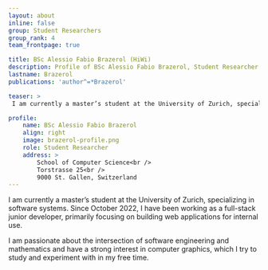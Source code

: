 ```yaml
---
layout: about
inline: false
group: Student Researchers
group_rank: 4
team_frontpage: true

title: BSc Alessio Fabio Brazerol (HiWi)
description: Profile of BSc Alessio Fabio Brazerol, Student Researcher at the Programming Group.
lastname: Brazerol
publications: 'author^=*Brazerol'

teaser: >
 I am currently a master’s student at the University of Zurich, specializing in software systems.

profile:
    name: BSc Alessio Fabio Brazerol
    align: right
    image: brazerol-profile.png
    role: Student Researcher
    address: >
        School of Computer Science<br />
        Torstrasse 25<br />
        9000 St. Gallen, Switzerland
---
```


I am currently a master’s student at the University of Zurich, specializing in software systems. Since October 2022, I have been working as a full-stack junior developer, primarily focusing on building web applications for internal use.

I am passionate about the intersection of software engineering and mathematics and have a strong interest in computer graphics, which I try to study and experiment with in my free time.
